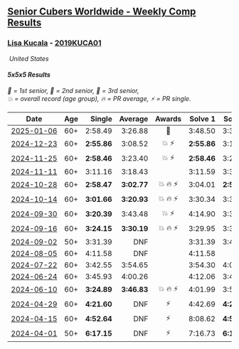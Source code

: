 <style>table {white-space: nowrap;}</style>
<link rel="stylesheet" type="text/css" href="/scw-comp/css/flags.css" />

## [Senior Cubers Worldwide - Weekly Comp Results](/scw-comp/results/)
### [Lisa Kucala](README.md) - [2019KUCA01](https://www.worldcubeassociation.org/persons/2019KUCA01?event=555)

<i class="flag flag-US" />&nbsp;United States

#### 5x5x5 Results

<span style="white-space: nowrap;">🥇 = 1st senior</span>, <span style="white-space: nowrap;">🥈 = 2nd senior</span>, <span style="white-space: nowrap;">🥉 = 3rd senior</span>, <span style="white-space: nowrap;">💥 = overall record (age group)</span>, <span style="white-space: nowrap;">🔥 = PR average</span>, <span style="white-space: nowrap;">⚡ = PR single</span>.

| Date | Age | Single | Average | Awards | Solve 1 | Solve 2 | Solve 3 | Solve 4 | Solve 5 | Video |
| :--: | :--: | --: | --: | :--: | --: | --: | --: | --: | --: | :-- |
| [2025-01-06](../../results/2025-01-06/555.md) | 60+ | 2:58.49 | 3:26.88 | 🥉 | 3:48.50 | 3:33.64 | 2:58.49 | DNS | DNS | [Desktop](https://www.facebook.com/events/634250922593731/permalink/644333611585462) / [Mobile](https://m.facebook.com/events/634250922593731?view=permalink&id=644333611585462) |
| [2024-12-23](../../results/2024-12-23/555.md) | 60+ | **2:55.86** | 3:08.52 | 💥 ⚡ | **2:55.86** | 3:18.35 | 3:11.36 | DNS | DNS | [Desktop](https://www.facebook.com/events/611146718114819/permalink/613950114501146) / [Mobile](https://m.facebook.com/events/611146718114819?view=permalink&id=613950114501146) |
| [2024-11-25](../../results/2024-11-25/555.md) | 60+ | **2:58.46** | 3:23.40 | 💥 ⚡ | **2:58.46** | 3:25.44 | 3:46.30 | DNS | DNS | [Desktop](https://www.facebook.com/events/568276315811932/permalink/577110324928531) / [Mobile](https://m.facebook.com/events/568276315811932?view=permalink&id=577110324928531) |
| [2024-11-11](../../results/2024-11-11/555.md) | 60+ | 3:11.16 | 3:18.43 |  | 3:11.59 | 3:32.53 | 3:11.16 | DNS | DNS | [Desktop](https://www.facebook.com/events/456459500381444/permalink/465115249515869) / [Mobile](https://m.facebook.com/events/456459500381444?view=permalink&id=465115249515869) |
| [2024-10-28](../../results/2024-10-28/555.md) | 60+ | **2:58.47** | **3:02.77** | 💥 🔥 ⚡ | 3:04.01 | **2:58.47** | 3:05.82 | DNS | DNS | [Desktop](https://www.facebook.com/events/1343692439829519/permalink/1352644465600983) / [Mobile](https://m.facebook.com/events/1343692439829519?view=permalink&id=1352644465600983) |
| [2024-10-14](../../results/2024-10-14/555.md) | 60+ | **3:01.66** | **3:20.93** | 💥 🔥 ⚡ | 3:30.34 | 3:30.78 | **3:01.66** | DNS | DNS | [Desktop](https://www.facebook.com/events/1556569994978787/permalink/1566279137341206) / [Mobile](https://m.facebook.com/events/1556569994978787?view=permalink&id=1566279137341206) |
| [2024-09-30](../../results/2024-09-30/555.md) | 60+ | **3:20.39** | 3:43.48 | 💥 ⚡ | 4:14.90 | 3:35.14 | **3:20.39** | DNS | DNS | [Desktop](https://www.facebook.com/events/1448319499191380/permalink/1458230461533617) / [Mobile](https://m.facebook.com/events/1448319499191380?view=permalink&id=1458230461533617) |
| [2024-09-16](../../results/2024-09-16/555.md) | 60+ | **3:24.15** | **3:30.19** | 💥 🔥 ⚡ | 3:29.95 | 3:36.47 | **3:24.15** | DNS | DNS | [Desktop](https://www.facebook.com/events/1169142974162460/permalink/1178176306592460) / [Mobile](https://m.facebook.com/events/1169142974162460?view=permalink&id=1178176306592460) |
| [2024-09-02](../../results/2024-09-02/555.md) | 50+ | 3:31.39 | DNF |  | 3:31.39 | 3:41.19 | DNF | DNS | DNS | [Desktop](https://www.facebook.com/events/496466003310019/permalink/504147935875159) / [Mobile](https://m.facebook.com/events/496466003310019?view=permalink&id=504147935875159) |
| [2024-08-05](../../results/2024-08-05/555.md) | 60+ | 4:11.58 | DNF |  | 4:11.58 | DNF | DNS | DNS | DNS | [Desktop](https://www.facebook.com/events/843031524469348/permalink/850972723675228) / [Mobile](https://m.facebook.com/events/843031524469348?view=permalink&id=850972723675228) |
| [2024-07-22](../../results/2024-07-22/555.md) | 60+ | 3:42.55 | 3:54.65 |  | 3:54.30 | 4:07.10 | 3:42.55 | DNS | DNS | [Desktop](https://www.facebook.com/events/785148847162745/permalink/793752496302380) / [Mobile](https://m.facebook.com/events/785148847162745?view=permalink&id=793752496302380) |
| [2024-06-24](../../results/2024-06-24/555.md) | 60+ | 3:45.93 | 4:00.26 |  | 4:12.06 | 3:45.93 | 4:02.80 | DNS | DNS | [Desktop](https://www.facebook.com/events/500485402410682/permalink/509108161548406) / [Mobile](https://m.facebook.com/events/500485402410682?view=permalink&id=509108161548406) |
| [2024-06-10](../../results/2024-06-10/555.md) | 60+ | **3:24.89** | **3:46.83** | 💥 🔥 ⚡ | 4:01.99 | 3:53.61 | **3:24.89** | DNS | DNS | [Desktop](https://www.facebook.com/events/804039971828225/permalink/812249481007274) / [Mobile](https://m.facebook.com/events/804039971828225?view=permalink&id=812249481007274) |
| [2024-04-29](../../results/2024-04-29/555.md) | 60+ | **4:21.60** | DNF | ⚡ | 4:42.69 | **4:21.60** | DNS | DNS | DNS | [Desktop](https://www.facebook.com/events/457727373442774/permalink/466787502536761) / [Mobile](https://m.facebook.com/events/457727373442774?view=permalink&id=466787502536761) |
| [2024-04-15](../../results/2024-04-15/555.md) | 60+ | **4:52.64** | DNF | ⚡ | 8:08.62 | **4:52.64** | DNS | DNS | DNS | [Desktop](https://www.facebook.com/events/824973009507415/permalink/831155882222461) / [Mobile](https://m.facebook.com/events/824973009507415?view=permalink&id=831155882222461) |
| [2024-04-01](../../results/2024-04-01/555.md) | 50+ | **6:17.15** | DNF | ⚡ | 7:16.73 | **6:17.15** | DNS | DNS | DNS | [Desktop](https://www.facebook.com/events/3767623586842150/permalink/3776936595910849) / [Mobile](https://m.facebook.com/events/3767623586842150?view=permalink&id=3776936595910849) |


<!-- Global site tag (gtag.js) - Google Analytics -->
<script async src="https://www.googletagmanager.com/gtag/js?id=UA-86348435-3"></script>
<script>window.dataLayer = window.dataLayer || []; function gtag() {dataLayer.push(arguments);} gtag('js', new Date()); gtag('config', 'UA-86348435-3');</script>
